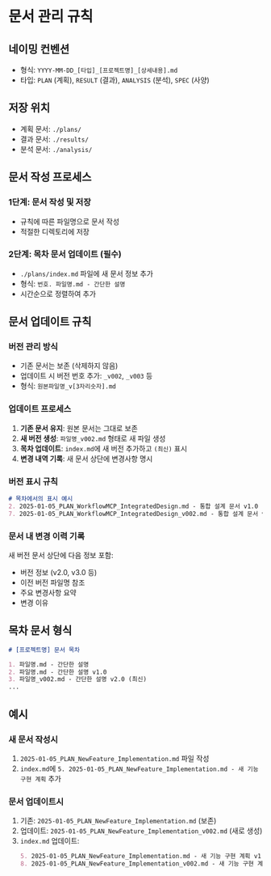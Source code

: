 # 문서 관리 규칙

## 네이밍 컨벤션
- 형식: `YYYY-MM-DD_[타입]_[프로젝트명]_[상세내용].md`
- 타입: `PLAN` (계획), `RESULT` (결과), `ANALYSIS` (분석), `SPEC` (사양)

## 저장 위치
- 계획 문서: `./plans/`
- 결과 문서: `./results/`
- 분석 문서: `./analysis/`

## 문서 작성 프로세스

### 1단계: 문서 작성 및 저장
- 규칙에 따른 파일명으로 문서 작성
- 적절한 디렉토리에 저장

### 2단계: 목차 문서 업데이트 (필수)
- `./plans/index.md` 파일에 새 문서 정보 추가
- 형식: `번호. 파일명.md - 간단한 설명`
- 시간순으로 정렬하여 추가

## 문서 업데이트 규칙

### 버전 관리 방식
- 기존 문서는 보존 (삭제하지 않음)
- 업데이트 시 버전 번호 추가: `_v002`, `_v003` 등
- 형식: `원본파일명_v[3자리숫자].md`

### 업데이트 프로세스
1. **기존 문서 유지**: 원본 문서는 그대로 보존
2. **새 버전 생성**: `파일명_v002.md` 형태로 새 파일 생성
3. **목차 업데이트**: `index.md`에 새 버전 추가하고 `(최신)` 표시
4. **변경 내역 기록**: 새 문서 상단에 변경사항 명시

### 버전 표시 규칙
```markdown
# 목차에서의 표시 예시
2. 2025-01-05_PLAN_WorkflowMCP_IntegratedDesign.md - 통합 설계 문서 v1.0
7. 2025-01-05_PLAN_WorkflowMCP_IntegratedDesign_v002.md - 통합 설계 문서 v2.0 (최신)
```

### 문서 내 변경 이력 기록
새 버전 문서 상단에 다음 정보 포함:
- 버전 정보 (v2.0, v3.0 등)
- 이전 버전 파일명 참조
- 주요 변경사항 요약
- 변경 이유

## 목차 문서 형식
```markdown
# [프로젝트명] 문서 목차

1. 파일명.md - 간단한 설명
2. 파일명.md - 간단한 설명 v1.0
3. 파일명_v002.md - 간단한 설명 v2.0 (최신)
...
```

## 예시

### 새 문서 작성시
1. `2025-01-05_PLAN_NewFeature_Implementation.md` 파일 작성
2. `index.md`에 `5. 2025-01-05_PLAN_NewFeature_Implementation.md - 새 기능 구현 계획` 추가

### 문서 업데이트시
1. 기존: `2025-01-05_PLAN_NewFeature_Implementation.md` (보존)
2. 업데이트: `2025-01-05_PLAN_NewFeature_Implementation_v002.md` (새로 생성)
3. `index.md` 업데이트:
   ```markdown
   5. 2025-01-05_PLAN_NewFeature_Implementation.md - 새 기능 구현 계획 v1.0
   8. 2025-01-05_PLAN_NewFeature_Implementation_v002.md - 새 기능 구현 계획 v2.0 (최신)
   ```